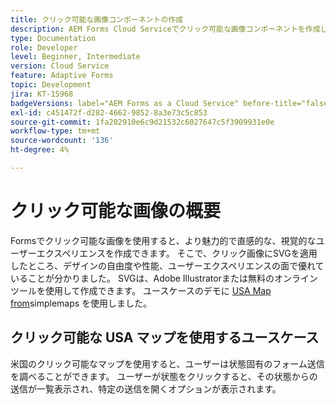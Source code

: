 ```yaml
---
title: クリック可能な画像コンポーネントの作成
description: AEM Forms Cloud Serviceでクリック可能な画像コンポーネントを作成します。
type: Documentation
role: Developer
level: Beginner, Intermediate
version: Cloud Service
feature: Adaptive Forms
topic: Development
jira: KT-15968
badgeVersions: label="AEM Forms as a Cloud Service" before-title="false"
exl-id: c451472f-d282-4662-9852-8a3e73c5c853
source-git-commit: 1fa202910e6c9d21532c6027647c5f3909931e0e
workflow-type: tm+mt
source-wordcount: '136'
ht-degree: 4%

---
```


# クリック可能な画像の概要

Formsでクリック可能な画像を使用すると、より魅力的で直感的な、視覚的なユーザーエクスペリエンスを作成できます。 そこで、クリック画像にSVGを適用したところ、デザインの自由度や性能、ユーザーエクスペリエンスの面で優れていることが分かりました。
SVGは、Adobe Illustratorまたは無料のオンラインツールを使用して作成できます。 ユースケースのデモに [USA Map from](https://simplemaps.com/resources/svg-us)simplemaps を使用しました。

## クリック可能な USA マップを使用するユースケース

米国のクリック可能なマップを使用すると、ユーザーは状態固有のフォーム送信を調べることができます。 ユーザーが状態をクリックすると、その状態からの送信が一覧表示され、特定の送信を開くオプションが表示されます。
